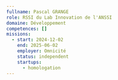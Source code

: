 ```yaml
---
fullname: Pascal GRANGE
role: RSSI du Lab Innovation de l'ANSSI
domaine: Développement
competences: []
missions:
  - start: 2024-12-02
    end: 2025-06-02
    employer: Omnicité
    status: independent
    startups:
      - homologation
---
```

